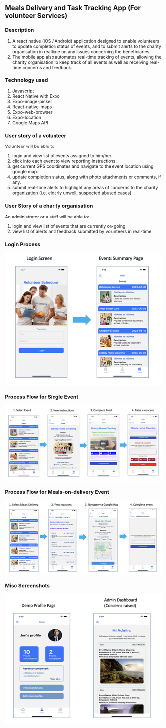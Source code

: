 ## Meals Delivery and Task Tracking App (For volunteer Services)
### Description
1. A react native (iOS / Android) application designed to enable volunteers to update completion status of events, and to submit alerts to the charity organisation in realtime on any issues concerning the beneficiaries.
2. The mobile app also automates real-time tracking of events, allowing the charity organisation to keep track of all events as well as receiving real-time concerns and feedback.

### Technology used
1. Javascript
2. React Native with Expo
3. Expo-image-picker
4. React-native-maps
5. Expo-web-browser
6. Expo-location
7. Google Maps API

### User story of a volunteer
Volunteer will be able to:
1. login and view list of events assigned to him/her.
2. click into each event to view reporting instructions.
3. get current GPS coordinates and navigate to the event location using google map.
4. update completion status, along with photo attachments or comments, if any.
5. submit real-time alerts to highlight any areas of concerns to the charity organization (i.e. elderly unwell, suspected abused cases)

### User Story of a charity organisation
An administrator or a staff will be able to: 
1. login and view list of events that are currently on-going
2. view list of alerts and feedback submitted by volunteers in real-time


### Login Process
![My Image](Process-Flow-Login.png)

### Process Flow for Single Event
![My Image](Process-Flow-Single-Event.png)

### Process Flow for Meals-on-delivery Event
![My Image](Process-Flow-Meals-Delivery.png)

### Misc Screenshots
![My Image](Misc-Screens.png)

